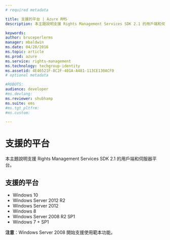 ```yaml
---
# required metadata

title: 支援的平台 | Azure RMS
description: 本主題說明支援 Rights Management Services SDK 2.1 的用戶端和伺服器平台。

keywords:
author: bruceperlerms
manager: mbaldwin
ms.date: 04/28/2016
ms.topic: article
ms.prod: azure
ms.service: rights-management
ms.technology: techgroup-identity
ms.assetid: 4E46521F-8C2F-401A-A481-113CE130ACF0
# optional metadata

#ROBOTS:
audience: developer
#ms.devlang:
ms.reviewer: shubhamp
ms.suite: ems
#ms.tgt_pltfrm:
#ms.custom:

---
```


# 支援的平台

本主題說明支援 Rights Management Services SDK 2.1 的用戶端和伺服器平台。

## 支援的平台

-   Windows 10
-   Windows Server 2012 R2
-   Windows Server 2012
-   Windows 8
-   Windows Server 2008 R2 SP1
-   Windows 7 + SP1

**注意**：Windows Server 2008 開始支援使用範本功能。

 

 

 





<!--HONumber=Apr16_HO4-->



